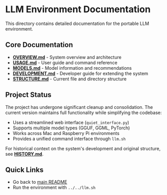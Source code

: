 # LLM Environment Documentation

This directory contains detailed documentation for the portable LLM environment.

## Core Documentation

- [**OVERVIEW.md**](OVERVIEW.md) - System overview and architecture
- [**USAGE.md**](USAGE.md) - User guide and command reference
- [**MODELS.md**](./PRD/MODELS.md) - Model information and recommendations
- [**DEVELOPMENT.md**](./PRD/DEVELOPMENT.md) - Developer guide for extending the system
- [**STRUCTURE.md**](./PRD/STRUCTURE.md) - Current file and directory structure

## Project Status

The project has undergone significant cleanup and consolidation. The current version maintains full functionality while simplifying the codebase:

- Uses a streamlined web interface (`quiet_interface.py`)
- Supports multiple model types (GGUF, GGML, PyTorch)
- Works across Mac and Raspberry Pi environments
- Provides a unified command interface through `llm.sh`

For historical context on the system's development and original structure, see [**HISTORY.md**](./PRD/HISTORY.md).

## Quick Links

- Go back to [main README](../../README.md)
- Run the environment with `../../llm.sh`